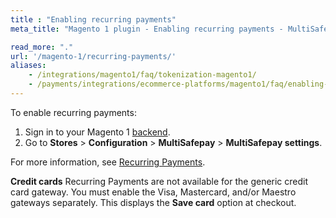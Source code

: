 ```yaml
---
title : "Enabling recurring payments"
meta_title: "Magento 1 plugin - Enabling recurring payments - MultiSafepay Docs"

read_more: "."
url: '/magento-1/recurring-payments/'
aliases: 
    - /integrations/magento1/faq/tokenization-magento1/
    - /payments/integrations/ecommerce-platforms/magento1/faq/enabling-tokenization/
---
```


To enable recurring payments:

1. Sign in to your Magento 1 [backend](/glossaries/multisafepay-glossary/#backend).
2. Go to **Stores** > **Configuration** > **MultiSafepay** > **MultiSafepay settings**.

For more information, see [Recurring Payments](/features/recurring-payments).

**Credit cards**
Recurring Payments are not available for the generic credit card gateway. You must enable the Visa, Mastercard, and/or Maestro gateways separately. This displays the **Save card** option at checkout.